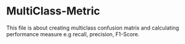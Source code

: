 # MultiClass-Metric

This file is about creating multiclass confusion matrix and calculating performance measure e.g recall, precision, F1-Score.
